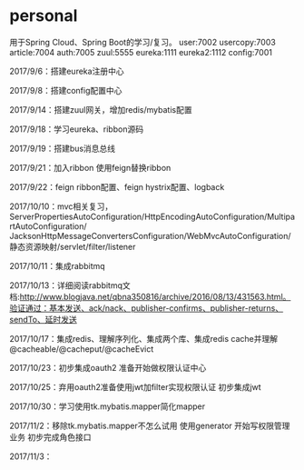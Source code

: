 # personal
用于Spring Cloud、Spring Boot的学习/复习。
user:7002 usercopy:7003 article:7004 auth:7005 zuul:5555 eureka:1111 eureka2:1112 config:7001

2017/9/6：搭建eureka注册中心

2017/9/8：搭建config配置中心

2017/9/14：搭建zuul网关，增加redis/mybatis配置

2017/9/18：学习eureka、ribbon源码

2017/9/19：搭建bus消息总线

2017/9/21：加入ribbon 使用feign替换ribbon

2017/9/22：feign ribbon配置、feign hystrix配置、logback

2017/10/10：mvc相关复习，ServerPropertiesAutoConfiguration/HttpEncodingAutoConfiguration/MultipartAutoConfiguration/
JacksonHttpMessageConvertersConfiguration/WebMvcAutoConfiguration/静态资源映射/servlet/filter/listener

2017/10/11：集成rabbitmq

2017/10/13：详细阅读rabbitmq文档:http://www.blogjava.net/qbna350816/archive/2016/08/13/431563.html。验证通过：基本发送、ack/nack、publisher-confirms、publisher-returns、sendTo、延时发送

2017/10/17：集成redis、理解序列化、集成两个库、集成redis cache并理解@cacheable/@cacheput/@cacheEvict

2017/10/23：初步集成oauth2 准备开始做权限认证中心

2017/10/25：弃用oauth2准备使用jwt加filter实现权限认证  初步集成jwt

2017/10/30：学习使用tk.mybatis.mapper简化mapper

2017/11/2：移除tk.mybatis.mapper不怎么试用 使用generator 开始写权限管理业务 初步完成角色接口

2017/11/3：
